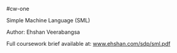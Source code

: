 #cw-one

Simple Machine Language (SML)

Author: Ehshan Veerabangsa

Full coursework brief available at: www.ehshan.com/sdp/sml.pdf